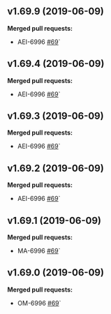 ## v1.69.9 (2019-06-09)
**Merged pull requests:**
 
- AEI-6996 [\#69](https://github.com/twentyci/om/pull/69)`

## v1.69.4 (2019-06-09)
**Merged pull requests:**
 
- AEI-6996 [\#69](https://github.com/twentyci/aei/pull/69)`

## v1.69.3 (2019-06-09)
**Merged pull requests:**
 
- AEI-6996 [\#69](https://github.com/twentyci/aei/pull/69)`


## v1.69.2 (2019-06-09)
**Merged pull requests:**
 
- AEI-6996 [\#69](https://github.com/twentyci/aei/pull/69)`

## v1.69.1 (2019-06-09)
**Merged pull requests:**
 
- MA-6996 [\#69](https://github.com/twentyci/ma/pull/69)`

## v1.69.0 (2019-06-09)
**Merged pull requests:**
 
- OM-6996 [\#69](https://github.com/twentyci/tw-ea/pull/69)`
